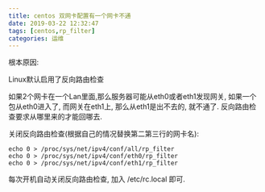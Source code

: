 ```yaml
---
title: centos 双网卡配置有一个网卡不通 
date: 2019-03-22 12:32:47
tags: [centos,rp_filter]
categories: 运维
---
```



根本原因:

Linux默认启用了反向路由检查

如果2个网卡在一个Lan里面,那么服务器可能从eth0或者eth1发现网关, 如果一个包从eth0进入了, 而网关在eth1上, 那么从eth1是出不去的, 就不通了.  反向路由检查要求从哪里来的才能回哪去.

关闭反向路由检查(根据自己的情况替换第二第三行的网卡名):

```shell
echo 0 > /proc/sys/net/ipv4/conf/all/rp_filter
echo 0 > /proc/sys/net/ipv4/conf/eth0/rp_filter
echo 0 > /proc/sys/net/ipv4/conf/eth1/rp_filter
```

每次开机自动关闭反向路由检查, 加入 /etc/rc.local 即可.


